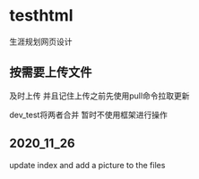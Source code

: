 # testhtml

生涯规划网页设计

## 按需要上传文件

及时上传  并且记住上传之前先使用pull命令拉取更新

dev_test将两者合并  暂时不使用框架进行操作

## 2020_11_26

update index and add a picture to the files
